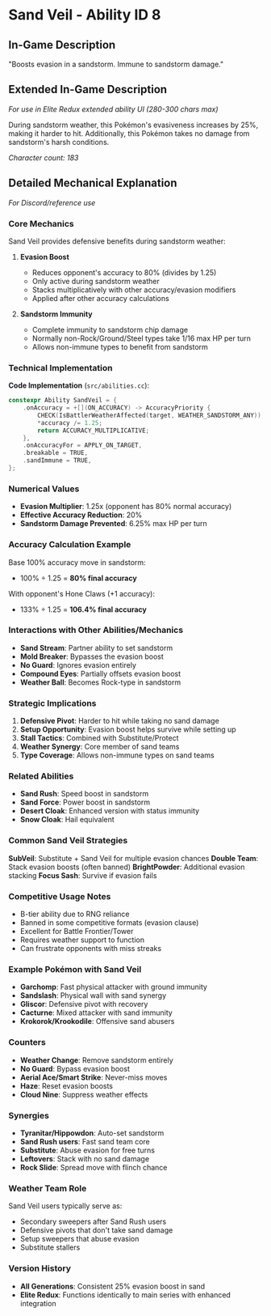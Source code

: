 # Sand Veil - Ability ID 8

## In-Game Description
"Boosts evasion in a sandstorm. Immune to sandstorm damage."

## Extended In-Game Description
*For use in Elite Redux extended ability UI (280-300 chars max)*

During sandstorm weather, this Pokémon's evasiveness increases by 25%, making it harder to hit. Additionally, this Pokémon takes no damage from sandstorm's harsh conditions.

*Character count: 183*

## Detailed Mechanical Explanation
*For Discord/reference use*

### Core Mechanics
Sand Veil provides defensive benefits during sandstorm weather:

1. **Evasion Boost**
   - Reduces opponent's accuracy to 80% (divides by 1.25)
   - Only active during sandstorm weather
   - Stacks multiplicatively with other accuracy/evasion modifiers
   - Applied after other accuracy calculations

2. **Sandstorm Immunity**
   - Complete immunity to sandstorm chip damage
   - Normally non-Rock/Ground/Steel types take 1/16 max HP per turn
   - Allows non-immune types to benefit from sandstorm

### Technical Implementation

**Code Implementation** (`src/abilities.cc`):
```cpp
constexpr Ability SandVeil = {
    .onAccuracy = +[](ON_ACCURACY) -> AccuracyPriority {
        CHECK(IsBattlerWeatherAffected(target, WEATHER_SANDSTORM_ANY));
        *accuracy /= 1.25;
        return ACCURACY_MULTIPLICATIVE;
    },
    .onAccuracyFor = APPLY_ON_TARGET,
    .breakable = TRUE,
    .sandImmune = TRUE,
};
```

### Numerical Values
- **Evasion Multiplier**: 1.25x (opponent has 80% normal accuracy)
- **Effective Accuracy Reduction**: 20%
- **Sandstorm Damage Prevented**: 6.25% max HP per turn

### Accuracy Calculation Example
Base 100% accuracy move in sandstorm:
- 100% ÷ 1.25 = **80% final accuracy**

With opponent's Hone Claws (+1 accuracy):
- 133% ÷ 1.25 = **106.4% final accuracy**

### Interactions with Other Abilities/Mechanics
- **Sand Stream**: Partner ability to set sandstorm
- **Mold Breaker**: Bypasses the evasion boost
- **No Guard**: Ignores evasion entirely
- **Compound Eyes**: Partially offsets evasion boost
- **Weather Ball**: Becomes Rock-type in sandstorm

### Strategic Implications
1. **Defensive Pivot**: Harder to hit while taking no sand damage
2. **Setup Opportunity**: Evasion boost helps survive while setting up
3. **Stall Tactics**: Combined with Substitute/Protect
4. **Weather Synergy**: Core member of sand teams
5. **Type Coverage**: Allows non-immune types on sand teams

### Related Abilities
- **Sand Rush**: Speed boost in sandstorm
- **Sand Force**: Power boost in sandstorm
- **Desert Cloak**: Enhanced version with status immunity
- **Snow Cloak**: Hail equivalent

### Common Sand Veil Strategies
**SubVeil**: Substitute + Sand Veil for multiple evasion chances
**Double Team**: Stack evasion boosts (often banned)
**BrightPowder**: Additional evasion stacking
**Focus Sash**: Survive if evasion fails

### Competitive Usage Notes
- B-tier ability due to RNG reliance
- Banned in some competitive formats (evasion clause)
- Excellent for Battle Frontier/Tower
- Requires weather support to function
- Can frustrate opponents with miss streaks

### Example Pokémon with Sand Veil
- **Garchomp**: Fast physical attacker with ground immunity
- **Sandslash**: Physical wall with sand synergy
- **Gliscor**: Defensive pivot with recovery
- **Cacturne**: Mixed attacker with sand immunity
- **Krokorok/Krookodile**: Offensive sand abusers

### Counters
- **Weather Change**: Remove sandstorm entirely
- **No Guard**: Bypass evasion boost
- **Aerial Ace/Smart Strike**: Never-miss moves
- **Haze**: Reset evasion boosts
- **Cloud Nine**: Suppress weather effects

### Synergies
- **Tyranitar/Hippowdon**: Auto-set sandstorm
- **Sand Rush users**: Fast sand team core
- **Substitute**: Abuse evasion for free turns
- **Leftovers**: Stack with no sand damage
- **Rock Slide**: Spread move with flinch chance

### Weather Team Role
Sand Veil users typically serve as:
- Secondary sweepers after Sand Rush users
- Defensive pivots that don't take sand damage
- Setup sweepers that abuse evasion
- Substitute stallers

### Version History
- **All Generations**: Consistent 25% evasion boost in sand
- **Elite Redux**: Functions identically to main series with enhanced integration